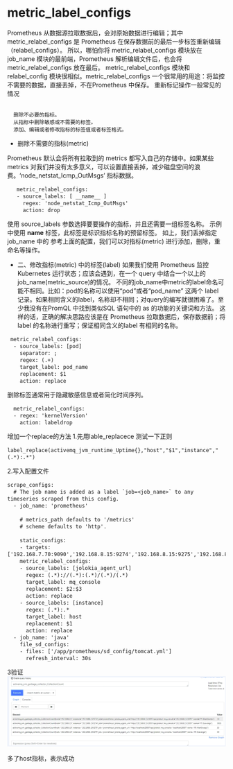 # metric\_label\_configs


Prometheus 从数据源拉取数据后，会对原始数据进行编辑；其中 metric_relabel_configs 是 Prometheus 在保存数据前的最后一步标签重新编辑（relabel_configs）。
所以，哪怕你将 metric_relabel_configs 模块放在 job_name 模块的最前端，Prometheus 解析编辑文件后，也会将 metric_relabel_configs 放在最后。
metric_relabel_configs 模块和 relabel_config 模块很相似。metric_relabel_configs 一个很常用的用途：将监控不需要的数据，直接丢掉，不在Prometheus 中保存。
重新标记操作一般常见的情况
```

  删除不必要的指标。
  从指标中删除敏感或不需要的标签。
  添加、编辑或者修改指标的标签值或者标签格式。
```
- 删除不需要的指标(metric)

Prometheus 默认会将所有拉取到的 metrics 都写入自己的存储中。如果某些 metrics 对我们并没有太多意义，可以设置直接丢掉，减少磁盘空间的浪费。‘node_netstat_Icmp_OutMsgs’ 指标数据。
```
   metric_relabel_configs:
   - source_labels: [ __name__ ]
     regex: 'node_netstat_Icmp_OutMsgs'
     action: drop
```
使用 source_labels 参数选择要要操作的指标，并且还需要一组标签名称。
示例中使用 __name__ 标签，此标签是标识指标名称的预留标签。
如上，我们丢掉指定job_name 中的
参考上面的配置，我们可以对指标(metric) 进行添加，删除，重命名等操作。
- 二、修改指标(metric) 中的标签(label)
如果我们使用 Prometheus 监控 Kubernetes 运行状态；应该会遇到，在一个 query 中结合一个以上的job_name(metric_source)的情况。
不同的job_name中metric的label命名可能不相同。比如：pod的名称可以使用“pod”或者“pod_name” 这两个 label 记录。如果相同含义的label，名称却不相同；对query的编写就很困难了。至少我没有在PromQL 中找到类似SQL 语句中的 as 的功能的关键词和方法。
这样的话，正确的解决思路应该是在 Prometheus 拉取数据后，保存数据前；将 label 的名称进行重写；保证相同含义的label 有相同的名称。
```
 metric_relabel_configs:
  - source_labels: [pod]
    separator: ;
    regex: (.+)
    target_label: pod_name
    replacement: $1
    action: replace
```
删除标签通常用于隐藏敏感信息或者简化时间序列。
```
  metric_relabel_configs:
  - regex: 'kernelVersion'
    action: labeldrop
```
增加一个replace的方法
1.先用lable_replacece 测试一下正则
```
label_replace(activemq_jvm_runtime_Uptime{},"host","$1","instance","(.*):.*")
```
2.写入配置文件
```
scrape_configs:
  # The job name is added as a label `job=<job_name>` to any timeseries scraped from this config.
  - job_name: 'prometheus'

    # metrics_path defaults to '/metrics'
    # scheme defaults to 'http'.

    static_configs:
    - targets: ['192.168.7.70:9090','192.168.8.15:9274','192.168.8.15:9275','192.168.8.15:9276']
    metric_relabel_configs:
    - source_labels: [jolokia_agent_url]
      regex: (.*)://(.*):(.*)/(.*)/(.*)
      target_label: mq_console
      replacement: $2:$3
      action: replace
    - source_labels: [instance]
      regex: (.*):.*
      target_label: host
      replacement: $1
      action: replace
  - job_name: 'java'
    file_sd_configs:
    - files: ['/app/prometheus/sd_config/tomcat.yml']
      refresh_interval: 30s
```
3验证
![](img/2020-06-01-15-57-22.png)

多了host指标，表示成功